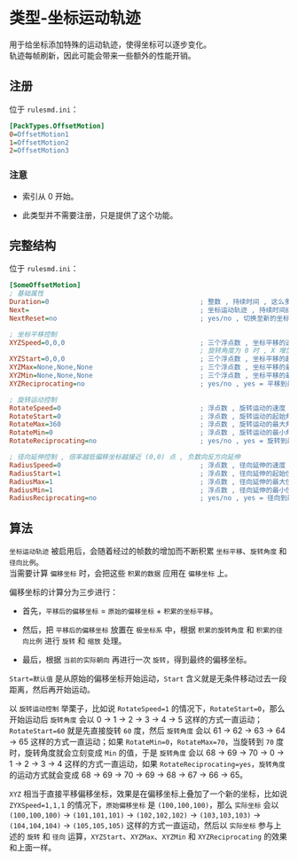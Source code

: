 # 类型-坐标运动轨迹

用于给坐标添加特殊的运动轨迹，使得坐标可以逐步变化。  
轨迹每帧刷新，因此可能会带来一些额外的性能开销。



## 注册

位于 `rulesmd.ini`：

```ini
[PackTypes.OffsetMotion]
0=OffsetMotion1
1=OffsetMotion2
2=OffsetMotion3
```

### 注意

* 索引从 0 开始。

* 此类型并不需要注册，只是提供了这个功能。



## 完整结构

位于 `rulesmd.ini`：

```ini
[SomeOffsetMotion]
; 基础属性
Duration=0                                      ; 整数 , 持续时间 , 这么多帧之后停止运动 , 会一直保留最终的结果 , 负数和 0 = 永久 , 默认值是 0 , 单位 : 帧
Next=                                           ; 坐标运动轨迹 , 持续时间结束之后切换至新的坐标运动轨迹 , 默认值是 空
NextReset=no                                    ; yes/no , 切换至新的坐标运动轨迹后 , 是否根据 XYZStart , RotateStart 和 RadiusStart 重置【积累的数据】 , 默认值是 no

; 坐标平移控制
XYZSpeed=0,0,0                                  ; 三个浮点数 , 坐标平移的速度 , 可以是负数 , 默认值是 0,0,0 , 单位 : 格点
                                                ; 旋转角度为 0 时 , X 增加 = 向右下平移 , Y 增加 = 向左下平移 , Z 增加 = 向上平移
XYZStart=0,0,0                                  ; 三个浮点数 , 坐标平移的起始位置 , 可以是负数 , 默认值是 0,0,0 , 单位 : 格点
XYZMax=None,None,None                           ; 三个浮点数 , 坐标平移的最大位置 , 可以是负数 , 默认值是 None,None,None (不区分大小写) , 单位 : 格点
XYZMin=None,None,None                           ; 三个浮点数 , 坐标平移的最小位置 , 可以是负数 , 默认值是 None,None,None (不区分大小写) , 单位 : 格点
XYZReciprocating=no                             ; yes/no , yes = 平移到最大值 (最小值) 时往回运动 , no = 平移到最大值时直接跳转到最小值 (运动到最小值时同理) , 默认值是 no

; 旋转运动控制
RotateSpeed=0                                   ; 浮点数 , 旋转运动的速度 , 正数 = 顺时针 , 默认值是 0 , 单位 : 度/帧
RotateStart=0                                   ; 浮点数 , 旋转运动的起始角度 , 默认值是 0 , 单位 : 度
RotateMax=360                                   ; 浮点数 , 旋转运动的最大角度 , 可以超过 360 度 , 默认值是 360 , 单位 : 度
RotateMin=0                                     ; 浮点数 , 旋转运动的最小角度 , 可以是负数 , 默认值是 0 , 单位 : 度
RotateReciprocating=no                          ; yes/no , yes = 旋转到最大值 (最小值) 时往回旋转 , no = 旋转到最大值时直接跳转到最小值 (旋转到最小值时同理) , 默认值是 no

; 径向延伸控制 , 倍率越低偏移坐标越接近 (0,0) 点 , 负数向反方向延伸
RadiusSpeed=0                                   ; 浮点数 , 径向延伸的速度 , 正数 = 向远方延伸 , 可以是负数 , 默认值是 0 , 单位 : 倍率/帧
RadiusStart=1                                   ; 浮点数 , 径向延伸的起始位置 , 可以是负数 , 默认值是 1 , 单位 : 倍率
RadiusMax=1                                     ; 浮点数 , 径向延伸的最大位置 , 可以是负数 , 默认值是 1 , 单位 : 倍率
RadiusMin=1                                     ; 浮点数 , 径向延伸的最小位置 , 可以是负数 , 默认值是 1 , 单位 : 倍率
RadiusReciprocating=no                          ; yes/no , yes = 径向到最大值 (最小值) 时往回运动 , no = 径向到最大值时直接跳转到最小值 (运动到最小值时同理) , 默认值是 no
```



## 算法

`坐标运动轨迹` 被启用后，会随着经过的帧数的增加而不断积累 `坐标平移`、`旋转角度` 和 `径向比例`。  
当需要计算 `偏移坐标` 时，会把这些 `积累的数据` 应用在 `偏移坐标` 上。

偏移坐标的计算分为三步进行：

* 首先，`平移后的偏移坐标` = `原始的偏移坐标` + `积累的坐标平移`。

* 然后，把 `平移后的偏移坐标` 放置在 `极坐标系` 中，根据 `积累的旋转角度` 和 `积累的径向比例` 进行 `旋转` 和 `缩放` 处理。

* 最后，根据 `当前的实际朝向` 再进行一次 `旋转`，得到最终的偏移坐标。

`Start=默认值` 是从原始的偏移坐标开始运动，`Start` 含义就是无条件移动过去一段距离，然后再开始运动。

以 `旋转运动控制` 举栗子，比如说 `RotateSpeed=1` 的情况下，`RotateStart=0`，那么开始运动后 `旋转角度` 会以 0 -> 1 -> 2 -> 3 -> 4 -> 5 这样的方式一直运动；`RotateStart=60` 就是先直接旋转 `60` 度，然后 `旋转角度` 会以 61 -> 62 -> 63 -> 64 -> 65 这样的方式一直运动；如果 `RotateMin=0`，`RotateMax=70`，当旋转到 `70` 度时，旋转角度就会立刻变成 `Min` 的值，于是 `旋转角度` 会以 68 -> 69 -> 70 -> 0 -> 1 -> 2 -> 3 -> 4 这样的方式一直运动，如果 `RotateReciprocating=yes`，`旋转角度` 的运动方式就会变成 68 -> 69 -> 70 -> 69 -> 68 -> 67 -> 66 -> 65。

`XYZ` 相当于直接平移偏移坐标，效果是在偏移坐标上叠加了一个新的坐标，比如说 `ZYXSpeed=1,1,1` 的情况下，`原始偏移坐标` 是 `(100,100,100)`，那么 `实际坐标` 会以 `(100,100,100)` -> `(101,101,101)` -> `(102,102,102)` -> `(103,103,103)` -> `(104,104,104)` -> `(105,105,105)` 这样的方式一直运动，然后以 `实际坐标` 参与上述的 `旋转` 和 `径向` 运算，`XYZStart`、`XYZMax`、`XYZMin` 和 `XYZReciprocating` 的效果和上面一样。